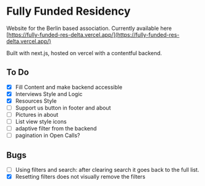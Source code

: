 # Fully Funded Residency

Website for the Berlin based association. Currently available here [https://fully-funded-res-delta.vercel.app/](https://fully-funded-res-delta.vercel.app/)

Built with next.js, hosted on vercel with a contentful backend. 

## To Do
- [x] Fill Content and make backend accessible
- [x] Interviews Style and Logic
- [x] Resources Style
- [ ] Support us button in footer and about 
- [ ] Pictures in about
- [ ] List view style icons
- [ ] adaptive filter from the backend
- [ ] pagination in Open Calls?

## Bugs
- [ ] Using filters and search: after clearing search it goes back to the full list.
- [x] Resetting filters does not visually remove the filters
